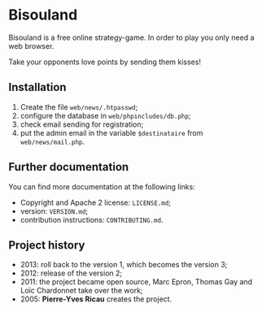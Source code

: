 # Bisouland

Bisouland is a free online strategy-game. In order to play you only need a
web browser.

Take your opponents love points by sending them kisses!

## Installation

 1. Create the file `web/news/.htpasswd`;
 2. configure the database in `web/phpincludes/db.php`;
 3. check email sending for registration;
 4. put the admin email in the variable `$destinataire`
 	from `web/news/mail.php`.

## Further documentation

You can find more documentation at the following links:

 * Copyright and Apache 2 license: `LICENSE.md`;
 * version: `VERSION.md`;
 * contribution instructions: `CONTRIBUTING.md`.

## Project history

 * 2013: roll back to the version 1, which becomes the version 3;
 * 2012: release of the version 2;
 * 2011: the project became open source, Marc Epron, Thomas Gay
   and Loïc Chardonnet take over the work;
 * 2005: **Pierre-Yves Ricau** creates the project.
